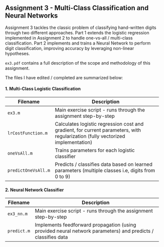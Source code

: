 Assignment 3 - Multi-Class Classification and Neural Networks
------

Assignment 3 tackles the classic problem of classifying hand-written digits through two different approaches. Part 1 extends the logistic regression implemented in Assignment 2 to handle one-vs-all / multi-class classification. Part 2 implements and trains a Neural Network to perform digit classification, improving accuracy by leveraging non-linear hypotheses.

 `ex3.pdf` contains a full description of the scope and methodology of this assignment.

The files I have edited / completed are summarized below:


#### 1. Multi-Class Logistic Classification

| Filename | Description |
| -------- | ----------- |
| `ex3.m` | Main exercise script - runs through the assignment step-by-step |
| `lrCostFunction.m` | Calculates logistic regression cost and gradient, for current parameters, with regularization (fully vectorized implementation) |
| `oneVsAll.m` | Trains parameters for each logistic classifier |
| `predictOneVsAll.m` | Predicts / classifies data based on learned parameters (multiple classes i.e, digits from 0 to 9) |


#### 2. Neural Network Classifier

| Filename | Description |
| -------- | ----------- |
| `ex3_nn.m` | Main exercise script - runs through the assignment step-by-step |
| `predict.m` | Implements feedforward propagation (using provided neural network parameters) and predicts / classifies data  |
